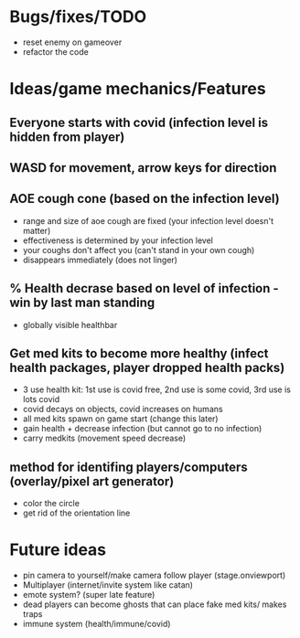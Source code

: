 # Bugs/fixes/TODO
- reset enemy on gameover
- refactor the code


# Ideas/game mechanics/Features

## Everyone starts with covid (infection level is hidden from player)
## WASD for movement, arrow keys for direction


## AOE cough cone (based on the infection level)
- range and size of aoe cough are fixed (your infection level doesn't matter)
- effectiveness is determined by your infection level
- your coughs don't affect you (can't stand in your own cough)
- disappears immediately (does not linger)

## % Health decrase based on level of infection -win by last man standing
- globally visible healthbar

## Get med kits to become more healthy (infect health packages, player dropped health packs)
- 3 use health kit: 1st use is covid free, 2nd use is some covid, 3rd use is lots covid
- covid decays on objects, covid increases on humans
- all med kits spawn on game start (change this later)
- gain health + decrease infection (but cannot go to no infection)
- carry medkits (movement speed decrease)


## method for identifing players/computers (overlay/pixel art generator)
- color the circle
- get rid of the orientation line


# Future ideas

- pin camera to yourself/make camera follow player (stage.onviewport)
- Multiplayer (internet/invite system like catan)
- emote system? (super late feature)
- dead players can become ghosts that can place fake med kits/ makes traps
- immune system (health/immune/covid)


